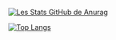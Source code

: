 [![Les Stats GitHub de Anurag](https://github-readme-stats.vercel.app/api?username=ddiieeggooo)](https://github.com/anuraghazra/github-readme-stats)

[![Top Langs](https://github-readme-stats.vercel.app/api/top-langs/?username=ddiieeggooo)](https://github.com/ddiieeggooo/github-readme-stats)
